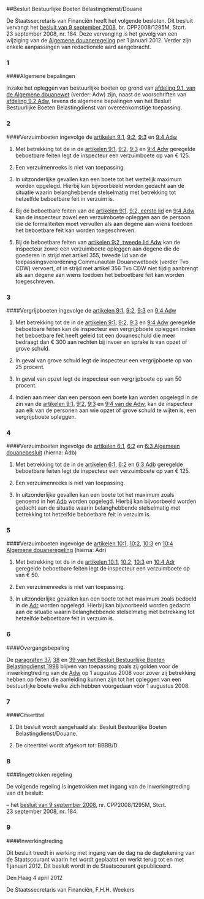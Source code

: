 <meta http-equiv='Content-Type' content='text/html; charset=utf-8' />

##Besluit Bestuurlijke Boeten Belastingdienst/Douane

De Staatssecretaris van Financiën heeft het volgende besloten.    Dit besluit vervangt het [besluit van 9 september 2008](../../../../../../beleidsregel/besluit/bestuurlijke/boeten/belastingdienstdouane/BWBR0024513/README.md), br. CPP2008/1295M, Stcrt. 23 september 2008, nr. 184. Deze vervanging is het gevolg van een wijziging van de [Algemene douaneregeling](../../../../../../ministeriele-regeling/algemene/douaneregeling/BWBR0024291/README.md) per 1 januari 2012. Verder zijn enkele aanpassingen van redactionele aard aangebracht.   
### 1  

####Algemene bepalingen

Inzake het opleggen van bestuurlijke boeten op grond van [afdeling 9.1. van de Algemene douanewet](../../../../../../wet/algemene/douanewet/BWBR0023746/README.md) (verder: Adw) zijn, naast de voorschriften van [afdeling 9.2 Adw](../../../../../../wet/algemene/douanewet/BWBR0023746/README.md), tevens de algemene bepalingen van het Besluit Bestuurlijke Boeten Belastingdienst van overeenkomstige toepassing.    
### 2  

####Verzuimboeten ingevolge de [artikelen 9:1](../../../../../../wet/algemene/douanewet/BWBR0023746/README.md), [9:2](../../../../../../wet/algemene/douanewet/BWBR0023746/README.md), [9:3](../../../../../../wet/algemene/douanewet/BWBR0023746/README.md) en [9:4 Adw](../../../../../../wet/algemene/douanewet/BWBR0023746/README.md)

1. Met betrekking tot de in de [artikelen 9:1](../../../../../../wet/algemene/douanewet/BWBR0023746/README.md), [9:2](../../../../../../wet/algemene/douanewet/BWBR0023746/README.md), [9:3](../../../../../../wet/algemene/douanewet/BWBR0023746/README.md) en [9:4 Adw](../../../../../../wet/algemene/douanewet/BWBR0023746/README.md) geregelde beboetbare feiten legt de inspecteur een verzuimboete op van € 125.  

2. Een verzuimenreeks is niet van toepassing.  

3. In uitzonderlijke gevallen kan een boete tot het wettelijk maximum worden opgelegd. Hierbij kan bijvoorbeeld worden gedacht aan de situatie waarin belanghebbende stelselmatig met betrekking tot hetzelfde beboetbare feit in verzuim is.  

4. Bij de beboetbare feiten van de [artikelen 9:1](../../../../../../wet/algemene/douanewet/BWBR0023746/README.md), [9:2, eerste lid](../../../../../../wet/algemene/douanewet/BWBR0023746/README.md) en [9:4 Adw](../../../../../../wet/algemene/douanewet/BWBR0023746/README.md) kan de inspecteur zowel een verzuimboete opleggen aan de persoon die de formaliteiten moet vervullen als aan degene aan wiens toedoen het beboetbare feit kan worden toegeschreven.  

5. Bij de beboetbare feiten van [artikelen 9:2, tweede lid Adw](../../../../../../wet/algemene/douanewet/BWBR0023746/README.md) kan de inspecteur zowel een verzuimboete opleggen aan degene die de goederen in strijd met artikel 355, tweede lid van de toepassingsverordening Communautair Douanewetboek (verder Tvo CDW) vervoert, of in strijd met artikel 356 Tvo CDW niet tijdig aanbrengt als aan degene aan wiens toedoen het beboetbare feit kan worden toegeschreven.      
### 3  

####Vergrijpboeten ingevolge de [artikelen 9:1](../../../../../../wet/algemene/douanewet/BWBR0023746/README.md), [9:2](../../../../../../wet/algemene/douanewet/BWBR0023746/README.md), [9:3](../../../../../../wet/algemene/douanewet/BWBR0023746/README.md) en [9:4 Adw](../../../../../../wet/algemene/douanewet/BWBR0023746/README.md)

1. Met betrekking tot de in de [artikelen 9:1](../../../../../../wet/algemene/douanewet/BWBR0023746/README.md), [9:2](../../../../../../wet/algemene/douanewet/BWBR0023746/README.md), [9:3](../../../../../../wet/algemene/douanewet/BWBR0023746/README.md) en [9:4 Adw](../../../../../../wet/algemene/douanewet/BWBR0023746/README.md) geregelde beboetbare feiten kan de inspecteur een vergrijpboete opleggen indien het beboetbare feit heeft geleid tot een douaneschuld die meer bedraagt dan € 300 aan rechten bij invoer en sprake is van opzet of grove schuld.  

2. In geval van grove schuld legt de inspecteur een vergrijpboete op van 25 procent.  

3. In geval van opzet legt de inspecteur een vergrijpboete op van 50 procent.  

4. Indien aan meer dan een persoon een boete kan worden opgelegd in de zin van de [artikelen 9:1](../../../../../../wet/algemene/douanewet/BWBR0023746/README.md), [9:2](../../../../../../wet/algemene/douanewet/BWBR0023746/README.md), [9:3](../../../../../../wet/algemene/douanewet/BWBR0023746/README.md) en [9:4 van de Adw](../../../../../../wet/algemene/douanewet/BWBR0023746/README.md), kan de inspecteur aan elk van de personen aan wie opzet of grove schuld te wijten is, een vergrijpboete opleggen.      
### 4  

####Verzuimboeten ingevolge de [artikelen 6:1](../../../../../../AMvB/algemeen/douanebesluit/BWBR0024235/README.md), [6:2](../../../../../../AMvB/algemeen/douanebesluit/BWBR0024235/README.md) en [6:3 Algemeen douanebesluit](../../../../../../AMvB/algemeen/douanebesluit/BWBR0024235/README.md) (hierna: Adb)

1. Met betrekking tot de in de [artikelen 6:1](../../../../../../AMvB/algemeen/douanebesluit/BWBR0024235/README.md), [6:2](../../../../../../AMvB/algemeen/douanebesluit/BWBR0024235/README.md) en [6:3 Adb](../../../../../../AMvB/algemeen/douanebesluit/BWBR0024235/README.md) geregelde beboetbare feiten legt de inspecteur een verzuimboete op van € 125.  

2. Een verzuimenreeks is niet van toepassing.  

3. In uitzonderlijke gevallen kan een boete tot het maximum zoals genoemd in het [Adb](../../../../../../AMvB/algemeen/douanebesluit/BWBR0024235/README.md) worden opgelegd. Hierbij kan bijvoorbeeld worden gedacht aan de situatie waarin belanghebbende stelselmatig met betrekking tot hetzelfde beboetbare feit in verzuim is.      
### 5  

####Verzuimboeten ingevolge de [artikelen 10:1](../../../../../../ministeriele-regeling/algemene/douaneregeling/BWBR0024291/README.md), [10:2](../../../../../../ministeriele-regeling/algemene/douaneregeling/BWBR0024291/README.md), [10:3](../../../../../../ministeriele-regeling/algemene/douaneregeling/BWBR0024291/README.md) en [10:4 Algemene douaneregeling](../../../../../../ministeriele-regeling/algemene/douaneregeling/BWBR0024291/README.md) (hierna: Adr)

1. Met betrekking tot de in de [artikelen 10:1](../../../../../../ministeriele-regeling/algemene/douaneregeling/BWBR0024291/README.md), [10:2](../../../../../../ministeriele-regeling/algemene/douaneregeling/BWBR0024291/README.md), [10:3](../../../../../../ministeriele-regeling/algemene/douaneregeling/BWBR0024291/README.md) en [10:4 Adr](../../../../../../ministeriele-regeling/algemene/douaneregeling/BWBR0024291/README.md) geregelde beboetbare feiten legt de inspecteur een verzuimboete op van € 50.  

2. Een verzuimenreeks is niet van toepassing.  

3. In uitzonderlijke gevallen kan een boete tot het maximum zoals bedoeld in de [Adr](../../../../../../ministeriele-regeling/algemene/douaneregeling/BWBR0024291/README.md) worden opgelegd. Hierbij kan bijvoorbeeld worden gedacht aan de situatie waarin belanghebbende stelselmatig met betrekking tot hetzelfde beboetbare feit in verzuim is.      
### 6  

####Overgangsbepaling

De [paragrafen 37](../../../../../../beleidsregel/besluit/bestuurlijke/boeten/belastingdienst/1998/BWBR0009230/README.md), [38](../../../../../../beleidsregel/besluit/bestuurlijke/boeten/belastingdienst/1998/BWBR0009230/README.md) en [39 van het Besluit Bestuurlijke Boeten Belastingdienst 1998](../../../../../../beleidsregel/besluit/bestuurlijke/boeten/belastingdienst/1998/BWBR0009230/README.md) blijven van toepassing zoals zij golden voor de inwerkingtreding van de [Adw](../../../../../../wet/algemene/douanewet/BWBR0023746/README.md) op 1 augustus 2008 voor zover zij betrekking hebben op feiten die aanleiding kunnen zijn tot het opleggen van een bestuurlijke boete welke zich hebben voorgedaan vóór 1 augustus 2008.    
### 7  

####Citeertitel

1. Dit besluit wordt aangehaald als: Besluit Bestuurlijke Boeten Belastingdienst/Douane.  

2. De citeertitel wordt afgekort tot: BBBB/D.      
### 8  

####Ingetrokken regeling

De volgende regeling is ingetrokken met ingang van de inwerkingtreding van dit besluit: 

– het [besluit van 9 september 2008](../../../../../../beleidsregel/besluit/bestuurlijke/boeten/belastingdienstdouane/BWBR0024513/README.md), nr. CPP2008/1295M, Stcrt. 23 september 2008, nr. 184.      
### 9  

####Inwerkingtreding

Dit besluit treedt in werking met ingang van de dag na de dagtekening van de Staatscourant waarin het wordt geplaatst en werkt terug tot en met 1 januari 2012.      Dit besluit wordt in de Staatscourant gepubliceerd.   

Den Haag 
4 april 2012   

De 
Staatssecretaris van Financiën, 
F.H.H. Weekers     
